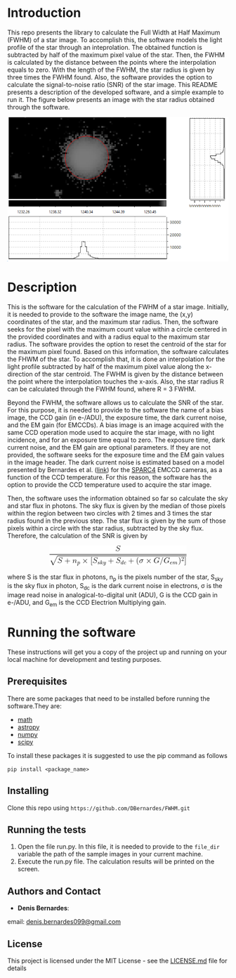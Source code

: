 # Introduction
This repo presents the library to calculate the Full Width at Half Maximum (FWHM) of a star image. To accomplish this, the software models the light profile of the star through an inteprolation. The obtained function is subtracted by half of the maximum pixel value of the star. Then, the FWHM is calculated by the distance between the points where the interpolation equals to zero. With the length of the FWHM, the star radius is given by three times the FWHM found. Also, the software provides the option to calculate the signal-to-noise ratio (SNR) of the star image. This README presents a description of the developed software, and a simple example to run it. The figure below presents an image with the star radius obtained through the software.

<p align="center">
  <img src="https://github.com/DBernardes/FWHM/blob/main/star_image.png" />
</p>


# Description

This is the software for the calculation of the FWHM of a star image. Initially, it is needed to provide to the software the image name, the (x,y) coordinates of the star, and the maximum star radius. Then, the software seeks for the pixel with the maximum count value within a circle centered in the provided coordinates and with a radius equal to the maximum star radius. The software provides the option to reset the centroid of the star for the maximum pixel found. Based on this information, the software calculates the FHWM of the star. To accomplish that, it is done an interpolation for the light profile subtracted by half of the maximum pixel value along the x-direction of the star centroid. The FWHM is given by the distance between the point where the interpolation touches the x-axis. Also, the star radius R can be calculated through the FWHM found, where R = 3 FWHM.

Beyond the FWHM, the software allows us to calculate the SNR of the star. For this purpose, it is needed to provide to the software the name of a bias image, the CCD gain (in e-/ADU), the exposure time, the dark current noise, and the EM gain (for EMCCDs). A bias image is an image acquired with the same CCD operation mode used to acquire the star image, with no light incidence, and for an exposure time equal to zero. The exposure time, dark current noise, and the EM gain are optional parameters. If they are not provided,
the software seeks for the exposure time and the EM gain values in the image header. The dark current noise is estimated based on a model presented by Bernardes et al. ([link](https://arxiv.org/abs/1806.02191)) for the [SPARC4](https://www.spiedigitallibrary.org/proceedings/Download?fullDOI=10.1117/12.924976) EMCCD cameras, as a function of the CCD temperature. For this reason, the software has the option to provide the CCD temperature used to acquire the star image. 

Then, the software uses the information obtained so far so calculate the sky and star flux in photons. The sky flux is given by the median of those pixels within the region between two circles with 2 times and 3 times the star radius found in the previous step. The star flux is given by the sum of those pixels within a circle with the star radius, subtracted by the sky flux. Therefore, the calculation of the SNR is given by

<p align="center">
  <img src="https://github.com/DBernardes/FWHM/blob/main/CodeCogsEqn.png" />
</p>

where S is the star flux in photons, n<sub>p</sub> is the pixels number of the star, S<sub>sky</sub> is the sky flux in photon, S<sub>dc</sub> is the dark current noise in electrons, &sigma; is the image read noise in analogical-to-digital unit (ADU), G is the CCD gain in e-/ADU, and G<sub>em</sub> is the CCD Electrion Multiplying gain. 

 
# Running the software

These instructions will get you a copy of the project up and running on your local machine for development and testing purposes. 

## Prerequisites
There are some packages that need to be installed before running the software.They are:

* [math](https://docs.python.org/3/library/math.html)
* [astropy](https://www.astropy.org/)
* [numpy](https://numpy.org/)
* [scipy](https://www.scipy.org/)

To install these packages it is suggested to use the pip command as follows
```
pip install <package_name>
```

## Installing
Clone this repo using ```https://github.com/DBernardes/FWHM.git```

## Running the tests
1. Open the file run.py. In this file, it is needed to provide to the ```file_dir``` variable the path of the sample images in your current machine. 
2. Execute the run.py file. The calculation results will be printed on the screen.   


## Authors and Contact

* **Denis Bernardes**: 

email: denis.bernardes099@gmail.com 

## License

This project is licensed under the MIT License - see the [LICENSE.md](https://github.com/DBernardes/FWHM/blob/main/LICENSE) file for details
